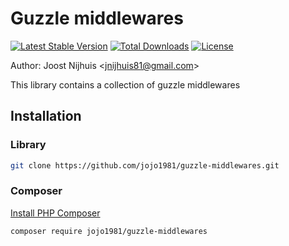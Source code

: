 Guzzle middlewares
=====================

[![Latest Stable Version](https://poser.pugx.org/jojo1981/guzzle-middlewares/v/stable)](https://packagist.org/packages/jojo1981/guzzle-middlewares)
[![Total Downloads](https://poser.pugx.org/jojo1981/guzzle-middlewares/downloads)](https://packagist.org/packages/jojo1981/guzzle-middlewares)
[![License](https://poser.pugx.org/jojo1981/guzzle-middlewares/license)](https://packagist.org/packages/jojo1981/guzzle-middlewares)

Author: Joost Nijhuis <[jnijhuis81@gmail.com](mailto:jnijhuis81@gmail.com)>

This library contains a collection of guzzle middlewares

## Installation

### Library

```bash
git clone https://github.com/jojo1981/guzzle-middlewares.git
```

### Composer

[Install PHP Composer](https://getcomposer.org/doc/00-intro.md)

```bash
composer require jojo1981/guzzle-middlewares
```